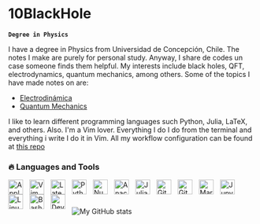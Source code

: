 # 10BlackHole

**`Degree in Physics`**

I have a degree in Physics from Universidad de Concepción, Chile. The notes I make are purely for personal study. Anyway, I share de codes un case someone finds them helpful. My interests include black holes, QFT, electrodynamics, quantum mechanics, among others. Some of the topics I have made notes on are:
- [Electrodinámica](https://github.com/10blackhole/electrodinamica)
- [Quantum Mechanics](https://github.com/10blackhole/quantum-mechanics)

I like to learn different programming languages such Python, Julia, LaTeX, and others. Also. I'm a Vim lover. Everything I do I do from the terminal and everything i write I do it in Vim. All my workflow configuration can be found at [this repo](https://github.com/10blackhole/config)
<br>

### 🔥  Languages and Tools

<img align="left" alt="Apple" width="30px" style="padding-right:10px;" src="https://cdn.jsdelivr.net/gh/devicons/devicon/icons/apple/apple-original.svg" />
<img align="left" alt="Vim" width="30px" style="padding-right:10px;" src="https://cdn.jsdelivr.net/gh/devicons/devicon/icons/vim/vim-original.svg" />
<img align="left" alt="Latex" width="30px" style="padding-right:10px;" src="https://cdn.jsdelivr.net/gh/devicons/devicon/icons/latex/latex-original.svg" />
<img align="left" alt="Python" width="30px" style="padding-right:10px;" src="https://cdn.jsdelivr.net/gh/devicons/devicon/icons/python/python-plain.svg" />
<img align="left" alt="Numpy" width="30px" style="padding-right:10px;" src="https://cdn.jsdelivr.net/gh/devicons/devicon/icons/numpy/numpy-original.svg" />
<img align="left" alt="Anaconda" width="30px" style="padding-right:10px;" src="https://cdn.jsdelivr.net/gh/devicons/devicon/icons/anaconda/anaconda-original.svg" />
<img align="left" alt="Julia" width="30px" style="padding-right:10px;" src="https://cdn.jsdelivr.net/gh/devicons/devicon/icons/julia/julia-original.svg" />
<img align="left" alt="Git" width="30px" style="padding-right:10px;" src="https://cdn.jsdelivr.net/gh/devicons/devicon/icons/git/git-original.svg" />
<img align="left" alt="GitHub" width="30px" style="padding-right:10px;" src="https://cdn.jsdelivr.net/gh/devicons/devicon/icons/github/github-original.svg" />
<img align="left" alt="Markdown" width="30px" style="padding-right:10px;" src="https://cdn.jsdelivr.net/gh/devicons/devicon/icons/markdown/markdown-original.svg" />
<img align="left" alt="Jupyter" width="30px" style="padding-right:10px;" src="https://cdn.jsdelivr.net/gh/devicons/devicon/icons/jupyter/jupyter-original.svg" />
<img align="left" alt="Linux" width="30px" style="padding-right:10px;" src="https://cdn.jsdelivr.net/gh/devicons/devicon/icons/linux/linux-original.svg" />
<img align="left" alt="Bash" width="30px" style="padding-right:10px;" src="https://cdn.jsdelivr.net/gh/devicons/devicon/icons/bash/bash-original.svg" />
<img align="left" alt="Dev-icon" width="30px" style="padding-right:10px;" src="https://cdn.jsdelivr.net/gh/devicons/devicon/icons/devicon/devicon-original.svg" />
<br />

#
![My GitHub stats](https://github-readme-stats.vercel.app/api?username=10BlackHole&show_icons=true&theme=radical&bg_color=1e1e2e&text_color=cdd6f4&icon_color=cba6f7&title_color=94e2d5)



